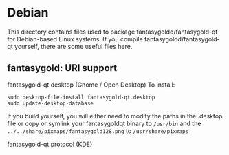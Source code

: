 
Debian
====================
This directory contains files used to package fantasygoldd/fantasygold-qt
for Debian-based Linux systems. If you compile fantasygoldd/fantasygold-qt yourself, there are some useful files here.

## fantasygold: URI support ##


fantasygold-qt.desktop  (Gnome / Open Desktop)
To install:

	sudo desktop-file-install fantasygold-qt.desktop
	sudo update-desktop-database

If you build yourself, you will either need to modify the paths in
the .desktop file or copy or symlink your fantasygoldqt binary to `/usr/bin`
and the `../../share/pixmaps/fantasygold128.png` to `/usr/share/pixmaps`

fantasygold-qt.protocol (KDE)


